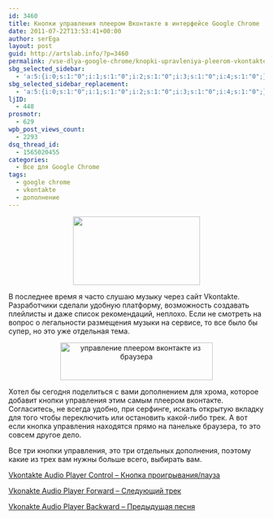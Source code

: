 ```yaml
---
id: 3460
title: Кнопки управления плеером Вконтакте в интерфейсе Google Chrome
date: 2011-07-22T13:53:41+00:00
author: serEga
layout: post
guid: http://artslab.info/?p=3460
permalink: /vse-dlya-google-chrome/knopki-upravleniya-pleerom-vkontakte-v-interfejse-google-chrome/
sbg_selected_sidebar:
  - 'a:5:{i:0;s:1:"0";i:1;s:1:"0";i:2;s:1:"0";i:3;s:1:"0";i:4;s:1:"0";}'
sbg_selected_sidebar_replacement:
  - 'a:5:{i:0;s:1:"0";i:1;s:1:"0";i:2;s:1:"0";i:3;s:1:"0";i:4;s:1:"0";}'
ljID:
  - 448
prosmotr:
  - 629
wpb_post_views_count:
  - 2293
dsq_thread_id:
  - 1565020455
categories:
  - Все для Google Chrome
tags:
  - google chrome
  - vkontakte
  - дополнение
---
```

<center>
  <img src="{{site.img_cdn}}/vkonakte_player_in_chrome2.jpg" alt="" title="vkonakte_player_in_chrome2" width="250" height="135" class="alignnone size-full wp-image-3463" />
</center>

В последнее время я часто слушаю музыку через сайт Vkontakte. Разработчики сделали удобную платформу, возможность создавать плейлисты и даже список рекомендаций, неплохо. Если не смотреть на вопрос о легальности размещения музыки на сервисе, то все было бы супер, но это уже отдельная тема.

<center>
  <a href="{{site.img_cdn}}/vkonakte_player_in_chrome.jpg"><img class="alignnone size-medium wp-image-3464" title="vkonakte_player_in_chrome" src="{{site.img_cdn}}/vkonakte_player_in_chrome-300x74.jpg" alt="управление плеером вконтакте из браузера" width="300" height="74" srcset="{{site.img_cdn}}/vkonakte_player_in_chrome-300x74.jpg 300w, {{site.img_cdn}}/vkonakte_player_in_chrome-1024x252.jpg 1024w, {{site.img_cdn}}/vkonakte_player_in_chrome.jpg 1179w" sizes="(max-width: 300px) 100vw, 300px" /></a>
</center>

Хотел бы сегодня поделиться с вами дополнением для хрома, которое добавит кнопки управления этим самым плеером вконтакте. Согласитесь, не всегда удобно, при серфинге, искать открытую вкладку для того чтобы переключить или остановить какой-либо трек. А вот если кнопка управления находятся прямо на панельке браузера, то это совсем другое дело.

Все три кнопки управления, это три отдельных дополнения, поэтому какие из трех вам нужны больше всего, выбирать вам.

[Vkontakte Audio Player Control &#8211; Кнопка проигрывания/пауза](https://chrome.google.com/webstore/detail/ilipmffknkalgkjencopccjjdnodfcei#)

[Vkonakte Audio Player Forward &#8211; Следующий трек](https://chrome.google.com/webstore/detail/bdbcaealiibpdddkfaaledhfeibfpbmg?ct=author)

[Vkonakte Audio Player Backward &#8211; Предыдущая песня](https://chrome.google.com/webstore/detail/cfnppdcdacekfiibgfgbgfkpfjefkcph)